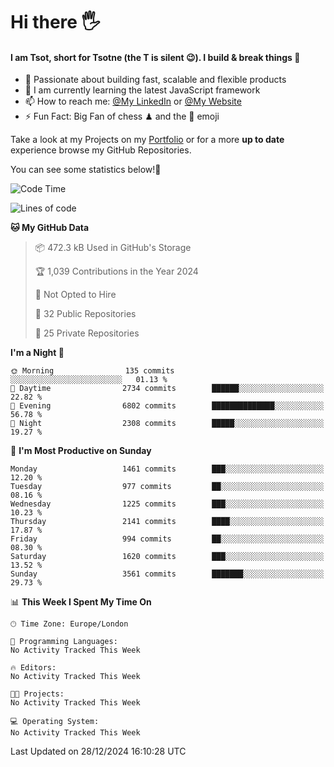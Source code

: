 # Hi there :raised_hand_with_fingers_splayed:
#### I am Tsot, short for Tsotne (the T is silent :wink:). I build & break things :space_invader:
- :telescope: Passionate about building fast, scalable and flexible products
- :seedling: I am currently learning the latest JavaScript framework 
- :mailbox: How to reach me: [@My LinkedIn](https://www.linkedin.com/in/tsotne-gvadzabia/) or [@My Website](https://tsotne.co.uk/contact)
- :zap: Fun Fact: Big Fan of chess ♟ and the 👾 emoji

Take a look at my Projects on my [Portfolio](https://tsotne.co.uk/) or for a more **up to date** experience browse my GitHub Repositories.

You can see some statistics below!:space_invader:
<!--START_SECTION:waka-->
![Code Time](http://img.shields.io/badge/Code%20Time-761%20hrs%202%20mins-blue)

![Lines of code](https://img.shields.io/badge/From%20Hello%20World%20I%27ve%20Written-8.0%20million%20lines%20of%20code-blue)

**🐱 My GitHub Data** 

> 📦 472.3 kB Used in GitHub's Storage 
 > 
> 🏆 1,039 Contributions in the Year 2024
 > 
> 🚫 Not Opted to Hire
 > 
> 📜 32 Public Repositories 
 > 
> 🔑 25 Private Repositories 
 > 
**I'm a Night 🦉** 

```text
🌞 Morning                135 commits         ░░░░░░░░░░░░░░░░░░░░░░░░░   01.13 % 
🌆 Daytime                2734 commits        ██████░░░░░░░░░░░░░░░░░░░   22.82 % 
🌃 Evening                6802 commits        ██████████████░░░░░░░░░░░   56.78 % 
🌙 Night                  2308 commits        █████░░░░░░░░░░░░░░░░░░░░   19.27 % 
```
📅 **I'm Most Productive on Sunday** 

```text
Monday                   1461 commits        ███░░░░░░░░░░░░░░░░░░░░░░   12.20 % 
Tuesday                  977 commits         ██░░░░░░░░░░░░░░░░░░░░░░░   08.16 % 
Wednesday                1225 commits        ███░░░░░░░░░░░░░░░░░░░░░░   10.23 % 
Thursday                 2141 commits        ████░░░░░░░░░░░░░░░░░░░░░   17.87 % 
Friday                   994 commits         ██░░░░░░░░░░░░░░░░░░░░░░░   08.30 % 
Saturday                 1620 commits        ███░░░░░░░░░░░░░░░░░░░░░░   13.52 % 
Sunday                   3561 commits        ███████░░░░░░░░░░░░░░░░░░   29.73 % 
```


📊 **This Week I Spent My Time On** 

```text
🕑︎ Time Zone: Europe/London

💬 Programming Languages: 
No Activity Tracked This Week

🔥 Editors: 
No Activity Tracked This Week

🐱‍💻 Projects: 
No Activity Tracked This Week

💻 Operating System: 
No Activity Tracked This Week
```


 Last Updated on 28/12/2024 16:10:28 UTC
<!--END_SECTION:waka-->

